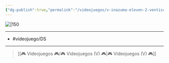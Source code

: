 ```yaml
---
{"dg-publish":true,"permalink":"/videojuegos/v-inazuma-eleven-2-ventisca-eterna/"}
---
```



![|150](https://images.igdb.com/igdb/image/upload/t_cover_big/co407n.jpg)

---

- #videojuego/DS

---

> [[🎮 Videojuegos 🎮/🎮 Videojuegos (V) 🎮\|🎮 Videojuegos (V) 🎮]]